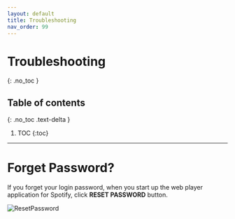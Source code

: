 ```yaml
---
layout: default
title: Troubleshooting
nav_order: 99
---
```


# Troubleshooting
{: .no_toc }

## Table of contents
{: .no_toc .text-delta }

1. TOC
{:toc}

---

# Forget Password?

If you forget your login password, when you start up the web player application for Spotify, click **RESET PASSWORD** button.  

![ResetPassword](https://github.com/kanmatthew/Matt-test-docs/tree/gh-pages/assets/images/Reset_password.png?raw=true "Reset Password")
